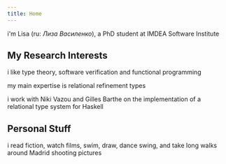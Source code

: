 ```yaml
---
title: Home
---
```


i'm Lisa (ru: _Лиза Василенко_), a PhD student at IMDEA Software Institute

## My Research Interests

i like type theory, software verification and functional programming
 
my main expertise is relational refinement types

i work with Niki Vazou and Gilles Barthe on the implementation of a relational type system for Haskell

## Personal Stuff

i read fiction, watch films, swim, draw, dance swing, and take long walks around Madrid shooting pictures
